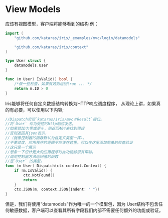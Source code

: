# View Models

应该有视图模型，客户端将能够看到的结构
例：

```go
import (
    "github.com/kataras/iris/_examples/mvc/login/datamodels"

    "github.com/kataras/iris/context"
)

type User struct {
    datamodels.User
}

func (m User) IsValid() bool {
    /*做一些检查，如果有效则返回true ... */
    return m.ID > 0
}
```

Iris能够将任何自定义数据结构转换为HTTP响应调度程序，
从理论上讲，如果真的有必要，可以使用以下内容;
```go
//Dispatch实现`kataras/iris/mvc＃Result`接口。
//将`User` 作为受控的http响应发送。
//如果其ID为零或更小，则返回404未找到错误
//否则返回其json表示，
//（就像控制器的函数默认为自定义类型一样）。
//不要过度，应用程序的逻辑不应该在这里。可以在这里添加简单的检查验证
//这只是一个展示
//想象一下设计更大的应用程序时此功能將很有帮助。
//调用控制器方法返回值的函数
//是`User` 的类型。
func (m User) Dispatch(ctx context.Context) {
    if !m.IsValid() {
        ctx.NotFound()
        return
    }
    ctx.JSON(m, context.JSON{Indent: " "})
}
```
但是，我们将使用“datamodels”作为唯一的一个模型包，因为
User结构不包含任何敏感数据，客户端可以查看其所有字段我们内部不需要任何额外的功能或验证。